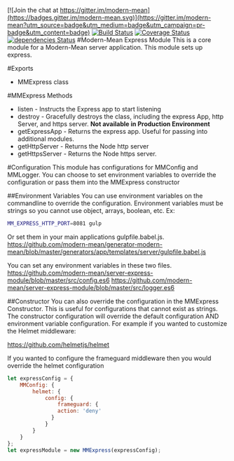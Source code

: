 [![Join the chat at https://gitter.im/modern-mean](https://badges.gitter.im/modern-mean.svg)](https://gitter.im/modern-mean?utm_source=badge&utm_medium=badge&utm_campaign=pr-badge&utm_content=badge)
[![Build Status](https://travis-ci.org/modern-mean/server-express-module.svg?branch=master)](https://travis-ci.org/modern-mean/server-express-module)
[![Coverage Status](https://coveralls.io/repos/github/modern-mean/server-express-module/badge.svg?branch=master)](https://coveralls.io/github/modern-mean/server-express-module?branch=master)
[![dependencies Status](https://david-dm.org/modern-mean/server-express-module/status.svg)](https://david-dm.org/modern-mean/server-express-module)
#Modern-Mean Express Module
This is a core module for a Modern-Mean server application.  This module sets up express.

#Exports
* MMExpress class

#MMExpress Methods
* listen - Instructs the Express app to start listening
* destroy - Gracefully destroys the class, including the express App, http Server, and https server.  <b>Not available in Production Environment</b>
* getExpressApp -  Returns the express app.  Useful for passing into additional modules.
* getHttpServer - Returns the Node http server
* getHttpsServer - Returns the Node https server.

#Configuration
This module has configurations for MMConfig and MMLogger.  You can choose to set environment variables to override the configuration or pass them into the MMExpress constructor

##Environment Variables
You can use environment variables on the commandline to override the configuration.  Environment variables must be strings so you cannot use object, arrays, boolean, etc.  Ex:
```sh
MM_EXPRESS_HTTP_PORT=8081 gulp
```
Or set them in your main applications gulpfile.babel.js.
https://github.com/modern-mean/generator-modern-mean/blob/master/generators/app/templates/server/gulpfile.babel.js

You can set any environment variables in these two files.
https://github.com/modern-mean/server-express-module/blob/master/src/config.es6
https://github.com/modern-mean/server-express-module/blob/master/src/logger.es6

##Constructor
You can also override the configuration in the MMExpress Constructor.  This is useful for configurations that cannot exist as strings.  The constructor configuration will override the default configuration AND environment variable configuration.  For example if you wanted to customize the Helmet middleware:

https://github.com/helmetjs/helmet

If you wanted to configure the frameguard middleware then you would override the helmet configuration
```js
let expressConfig = {
	MMConfig: {
		helmet: {
			config: {
				frameguard: {
			    action: 'deny'
			  }
			}
		}
	}
};
let expressModule = new MMExpress(expressConfig);
```
